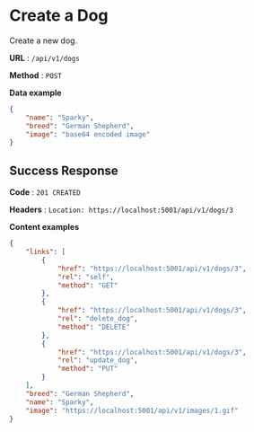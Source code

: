 # Create a Dog

Create a new dog.

**URL** : `/api/v1/dogs`

**Method** : `POST`

**Data example**

```json
{
    "name": "Sparky",
    "breed": "German Shepherd",
    "image": "base64 encoded image"
}
```

## Success Response

**Code** : `201 CREATED`

**Headers** : `Location: https://localhost:5001/api/v1/dogs/3`

**Content examples**

```json
{
    "links": [
        {
            "href": "https://localhost:5001/api/v1/dogs/3",
            "rel": "self",
            "method": "GET"
        },
        {
            "href": "https://localhost:5001/api/v1/dogs/3",
            "rel": "delete_dog",
            "method": "DELETE"
        },
        {
            "href": "https://localhost:5001/api/v1/dogs/3",
            "rel": "update_dog",
            "method": "PUT"
        }
    ],
    "breed": "German Shepherd",
    "name": "Sparky",
    "image": "https://localhost:5001/api/v1/images/1.gif"
}
```

